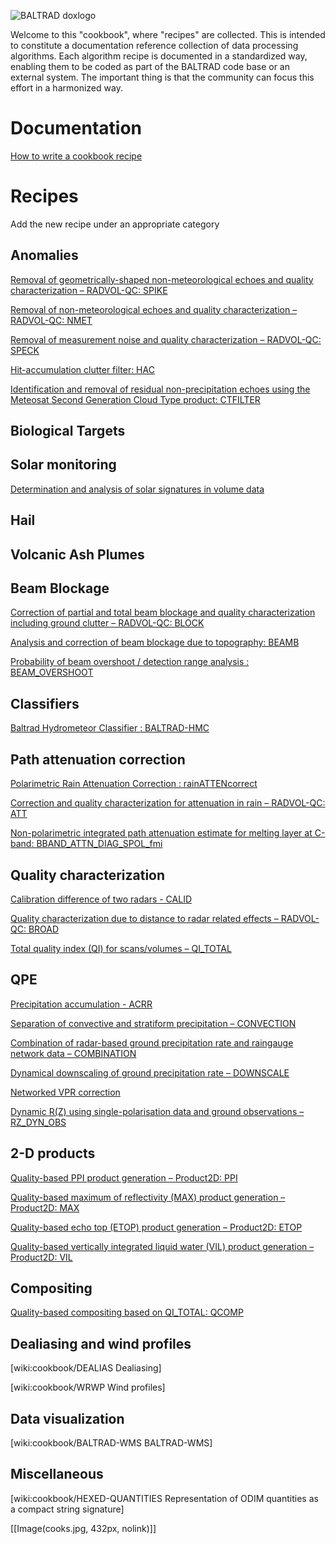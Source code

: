 ![BALTRAD doxlogo](/images/BALTRAD-doxlogo.png)

Welcome to this "cookbook", where "recipes" are collected. This is intended to constitute a documentation reference collection of data processing algorithms. Each algorithm recipe is documented in a standardized way, enabling them to be coded as part of the BALTRAD code base or an external system. The important thing is that the community can focus this effort in a harmonized way.

# Documentation
[How to write a cookbook recipe](cookbook_HOWTO)

<!--
[Cookbook roadmap](http://git.baltrad.eu/trac/wiki/cookbook/roadmap)

[Development and maintenance](http://git.baltrad.eu/trac/wiki/cookbook/dev-maint)

[wiki:cookbook/meetings Meeting minutes]
-->

# Recipes
Add the new recipe under an appropriate category

## Anomalies
[Removal of geometrically-shaped non-meteorological echoes and quality characterization – RADVOL-QC: SPIKE](cookbook_RADVOL_SPIKE)

[Removal of non-meteorological echoes and quality characterization – RADVOL-QC: NMET](cookbook_RADVOL_NMET)

[Removal of measurement noise and quality characterization – RADVOL-QC: SPECK](cookbook_RADVOL_SPECK)

[Hit-accumulation clutter filter: HAC](cookbook_HAC)

[Identification and removal of residual non-precipitation echoes using the Meteosat Second Generation Cloud Type product: CTFILTER](cookbook_CTFILTER)

## Biological Targets
## Solar monitoring
[Determination and analysis of solar signatures in volume data](cookbook_SOLARANALYSIS)

## Hail
## Volcanic Ash Plumes
## Beam Blockage
[Correction of partial and total beam blockage and quality characterization including ground clutter – RADVOL-QC: BLOCK](cookbook_RADVOL_BLOCK)

[Analysis and correction of beam blockage due to topography: BEAMB](cookbook_BEAMB)

[Probability of beam overshoot / detection range analysis : BEAM_OVERSHOOT](cookbook_BEAM_OVERSHOOT)
## Classifiers
[Baltrad Hydrometeor Classifier : BALTRAD-HMC](cookbook_BALTRAD_HMC)

## Path attenuation correction
[Polarimetric Rain Attenuation Correction : rainATTENcorrect](http://git.baltrad.eu/trac/wiki/cookbook/PolRainAttCorr:)

[Correction and quality characterization for attenuation in rain – RADVOL-QC: ATT](http://git.baltrad.eu/trac/wiki/cookbook/RADVOL-QC_ATT)

[Non-polarimetric integrated path attenuation estimate for melting layer at C-band: BBAND_ATTN_DIAG_SPOL_fmi](http://git.baltrad.eu/trac/wiki/cookbook/BBAND_PIA_EST_NP:)

## Quality characterization
[Calibration difference of two radars - CALID](http://git.baltrad.eu/trac/wiki/cookbook/CALID)

[Quality characterization due to distance to radar related effects – RADVOL-QC: BROAD](http://git.baltrad.eu/trac/wiki/cookbook/RADVOL-QC_BROAD)

[Total quality index (QI) for scans/volumes – QI_TOTAL](http://git.baltrad.eu/trac/wiki/cookbook/QIT)

## QPE
[Precipitation accumulation - ACRR](http://git.baltrad.eu/trac/wiki/cookbook/ACRR)

[Separation of convective and stratiform precipitation – CONVECTION](http://git.baltrad.eu/trac/wiki/cookbook/CONV)

[Combination of radar-based ground precipitation rate and raingauge network data – COMBINATION](http://git.baltrad.eu/trac/wiki/cookbook/ADJUSTMENT)

[Dynamical downscaling of ground precipitation rate – DOWNSCALE](http://git.baltrad.eu/trac/wiki/cookbook/DOWNSCALE)

[Networked VPR correction](http://git.baltrad.eu/trac/wiki/cookbook/Networked-VPR-correction)

[Dynamic R(Z) using single-polarisation data and ground observations – RZ_DYN_OBS](http://git.baltrad.eu/trac/wiki/cookbook/RZ_DYN_OBS)

## 2-D products
[Quality-based PPI product generation – Product2D: PPI](http://git.baltrad.eu/trac/wiki/cookbook/Product2D_PPI)

[Quality-based maximum of reflectivity (MAX) product generation – Product2D: MAX](http://git.baltrad.eu/trac/wiki/cookbook/Product2D_MAX)

[Quality-based echo top (ETOP) product generation – Product2D: ETOP](http://git.baltrad.eu/trac/wiki/cookbook/Product2D_ET)

[Quality-based vertically integrated liquid water (VIL) product generation – Product2D: VIL](http://git.baltrad.eu/trac/wiki/cookbook/Product2D_VIL)

## Compositing
[Quality-based compositing based on QI_TOTAL: QCOMP](http://git.baltrad.eu/trac/wiki/cookbook/QCOMP)

## Dealiasing and wind profiles
[wiki:cookbook/DEALIAS Dealiasing]

[wiki:cookbook/WRWP Wind profiles]

## Data visualization
[wiki:cookbook/BALTRAD-WMS BALTRAD-WMS]

## Miscellaneous
[wiki:cookbook/HEXED-QUANTITIES Representation of ODIM quantities as a compact string signature]

[[Image(cooks.jpg, 432px, nolink)]]
